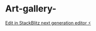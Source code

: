 # Art-gallery-

[Edit in StackBlitz next generation editor ⚡️](https://stackblitz.com/~/github.com/HarshHRK07/Art-gallery-)